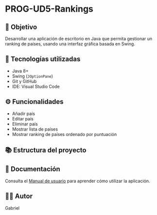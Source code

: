 # PROG-UD5-Rankings

## 🎯 Objetivo
Desarrollar una aplicación de escritorio en Java que permita gestionar un ranking de países, usando una interfaz gráfica basada en Swing.

## 🧠 Tecnologías utilizadas
- Java 8+
- Swing (`JOptionPane`)
- Git y GitHub
- IDE: Visual Studio Code

## ⚙️ Funcionalidades
- Añadir país
- Editar país
- Eliminar país
- Mostrar lista de países
- Mostrar ranking de países ordenado por puntuación

## 📚 Estructura del proyecto

## 📝 Documentación
Consulta el [Manual de usuario](docs/manual.md) para aprender cómo utilizar la aplicación.

## 🧑‍💻 Autor
Gabriel